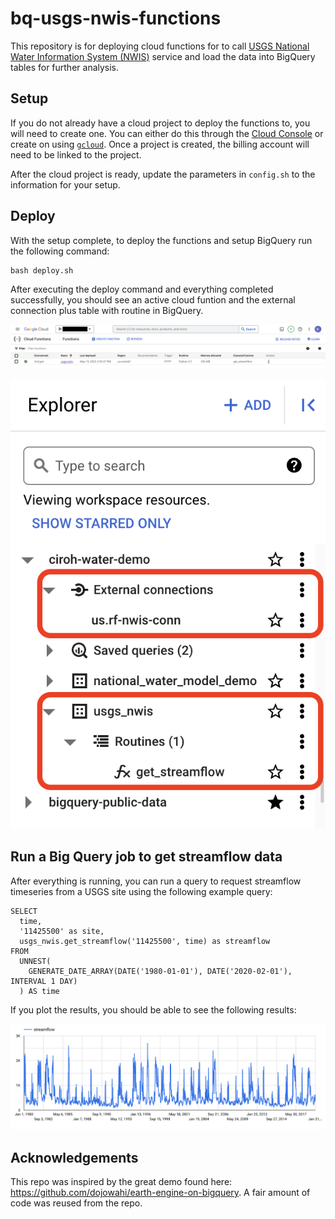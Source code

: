 # bq-usgs-nwis-functions

This repository is for deploying cloud functions for to call [USGS National Water
Information System (NWIS)](https://waterdata.usgs.gov/nwis) service and load the
data into BigQuery tables for further analysis.

## Setup

If you do not already have a cloud project to deploy the functions to, you will 
need to create one. You can either do this through the 
[Cloud Console](https://console.cloud.google.com) or create on using 
[`gcloud`](https://cloud.google.com/sdk/gcloud/reference/projects/create). Once 
a project is created, the billing account will need to be linked to the project.

After the cloud project is ready, update the parameters in `config.sh` to the 
information for your setup.

## Deploy

With the setup complete, to deploy the functions and setup BigQuery run the 
following command:

```
bash deploy.sh
```

After executing the deploy command and everything completed successfully, you 
should see an active cloud funtion and the external connection plus table with 
routine in BigQuery.

![img](img/cloud_functions.png)

![img](img/bq-datasets.png)

## Run a Big Query job to get streamflow data

After everything is running, you can run a query to request streamflow timeseries
from a USGS site using the following example query:

```
SELECT
  time,
  '11425500' as site,
  usgs_nwis.get_streamflow('11425500', time) as streamflow
FROM
  UNNEST( 
    GENERATE_DATE_ARRAY(DATE('1980-01-01'), DATE('2020-02-01'), INTERVAL 1 DAY) 
  ) AS time
```

If you plot the results, you should be able to see the following results:

![img](img/streamflow_ts.png)

## Acknowledgements

This repo was inspired by the great demo found here: 
https://github.com/dojowahi/earth-engine-on-bigquery. A fair amount of code was
reused from the repo.